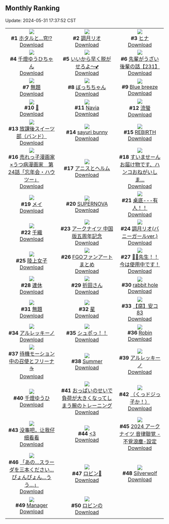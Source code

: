 ## Monthly Ranking
Update: 2024-05-31 17:37:52 CST

|      |      |      |
| :----: | :----: | :----: |
| ![](https://i.pixiv.re/c/240x480/img-master/img/2024/05/03/22/09/33/118396905_p0_master1200.jpg)<br>**#1** [ホタルと...穹!?](https://www.pixiv.net/artworks/118396905)<br>[Download](https://i.pixiv.re/img-original/img/2024/05/03/22/09/33/118396905_p0.jpg) | ![](https://i.pixiv.re/c/240x480/img-master/img/2024/05/03/16/23/19/118388071_p0_master1200.jpg)<br>**#2** [調月リオ](https://www.pixiv.net/artworks/118388071)<br>[Download](https://i.pixiv.re/img-original/img/2024/05/03/16/23/19/118388071_p0.jpg) | ![](https://i.pixiv.re/c/240x480/img-master/img/2024/05/03/00/00/07/118370203_p0_master1200.jpg)<br>**#3** [ヒナ](https://www.pixiv.net/artworks/118370203)<br>[Download](https://i.pixiv.re/img-original/img/2024/05/03/00/00/07/118370203_p0.jpg) |
| ![](https://i.pixiv.re/c/240x480/img-master/img/2024/05/02/00/00/12/118340936_p0_master1200.jpg)<br>**#4** [千燈ゆうひちゃん](https://www.pixiv.net/artworks/118340936)<br>[Download](https://i.pixiv.re/img-original/img/2024/05/02/00/00/12/118340936_p0.jpg) | ![](https://i.pixiv.re/c/240x480/img-master/img/2024/05/03/00/00/26/118370317_p0_master1200.jpg)<br>**#5** [いいから早く脱がせろよ～💕](https://www.pixiv.net/artworks/118370317)<br>[Download](https://i.pixiv.re/img-original/img/2024/05/03/00/00/26/118370317_p0.jpg) | ![](https://i.pixiv.re/c/240x480/img-master/img/2024/05/03/19/16/02/118392452_p0_master1200.jpg)<br>**#6** [先輩がうざい後輩の話【231】](https://www.pixiv.net/artworks/118392452)<br>[Download](https://i.pixiv.re/img-original/img/2024/05/03/19/16/02/118392452_p0.png) |
| ![](https://i.pixiv.re/c/240x480/img-master/img/2024/05/03/16/22/47/118388059_p0_master1200.jpg)<br>**#7** [無題](https://www.pixiv.net/artworks/118388059)<br>[Download](https://i.pixiv.re/img-original/img/2024/05/03/16/22/47/118388059_p0.png) | ![](https://i.pixiv.re/c/240x480/img-master/img/2024/05/01/18/54/23/118330511_p0_master1200.jpg)<br>**#8** [ぼっちちゃん](https://www.pixiv.net/artworks/118330511)<br>[Download](https://i.pixiv.re/img-original/img/2024/05/01/18/54/23/118330511_p0.jpg) | ![](https://i.pixiv.re/c/240x480/img-master/img/2024/05/03/00/03/07/118370585_p0_master1200.jpg)<br>**#9** [Blue breeze](https://www.pixiv.net/artworks/118370585)<br>[Download](https://i.pixiv.re/img-original/img/2024/05/03/00/03/07/118370585_p0.jpg) |
| ![](https://i.pixiv.re/c/240x480/img-master/img/2024/05/02/19/37/11/118361479_p0_master1200.jpg)<br>**#10** [👑](https://www.pixiv.net/artworks/118361479)<br>[Download](https://i.pixiv.re/img-original/img/2024/05/02/19/37/11/118361479_p0.jpg) | ![](https://i.pixiv.re/c/240x480/img-master/img/2024/05/03/01/09/02/118372654_p0_master1200.jpg)<br>**#11** [Navia](https://www.pixiv.net/artworks/118372654)<br>[Download](https://i.pixiv.re/img-original/img/2024/05/03/01/09/02/118372654_p0.jpg) | ![](https://i.pixiv.re/c/240x480/img-master/img/2024/05/01/18/00/14/118329005_p0_master1200.jpg)<br>**#12** [流螢](https://www.pixiv.net/artworks/118329005)<br>[Download](https://i.pixiv.re/img-original/img/2024/05/01/18/00/14/118329005_p0.jpg) |
| ![](https://i.pixiv.re/c/240x480/img-master/img/2024/05/04/11/55/45/118415123_p0_master1200.jpg)<br>**#13** [放課後スイーツ部（バンド）](https://www.pixiv.net/artworks/118415123)<br>[Download](https://i.pixiv.re/img-original/img/2024/05/04/11/55/45/118415123_p0.png) | ![](https://i.pixiv.re/c/240x480/img-master/img/2024/05/02/00/15/37/118341752_p0_master1200.jpg)<br>**#14** [sayuri bunny](https://www.pixiv.net/artworks/118341752)<br>[Download](https://i.pixiv.re/img-original/img/2024/05/02/00/15/37/118341752_p0.jpg) | ![](https://i.pixiv.re/c/240x480/img-master/img/2024/05/04/00/00/22/118402256_p0_master1200.jpg)<br>**#15** [REBIRTH](https://www.pixiv.net/artworks/118402256)<br>[Download](https://i.pixiv.re/img-original/img/2024/05/04/00/00/22/118402256_p0.png) |
| ![](https://i.pixiv.re/c/240x480/img-master/img/2024/05/04/13/35/06/118417307_p0_master1200.jpg)<br>**#16** [売れっ子漫画家×うつ病漫画家　第24話「忘年会・ハウツー」](https://www.pixiv.net/artworks/118417307)<br>[Download](https://i.pixiv.re/img-original/img/2024/05/04/13/35/06/118417307_p0.jpg) | ![](https://i.pixiv.re/c/240x480/img-master/img/2024/05/01/00/00/36/118310278_p0_master1200.jpg)<br>**#17** [アニスとヘルム](https://www.pixiv.net/artworks/118310278)<br>[Download](https://i.pixiv.re/img-original/img/2024/05/01/00/00/36/118310278_p0.jpg) | ![](https://i.pixiv.re/c/240x480/img-master/img/2024/05/03/18/00/12/118390345_p0_master1200.jpg)<br>**#18** [すいませーんお届け物です、ハンコおねがいしま…](https://www.pixiv.net/artworks/118390345)<br>[Download](https://i.pixiv.re/img-original/img/2024/05/03/18/00/12/118390345_p0.jpg) |
| ![](https://i.pixiv.re/c/240x480/img-master/img/2024/05/02/08/00/07/118348953_p0_master1200.jpg)<br>**#19** [メイ](https://www.pixiv.net/artworks/118348953)<br>[Download](https://i.pixiv.re/img-original/img/2024/05/02/08/00/07/118348953_p0.jpg) | ![](https://i.pixiv.re/c/240x480/img-master/img/2024/05/01/00/00/33/118310262_p0_master1200.jpg)<br>**#20** [SUPERNOVA](https://www.pixiv.net/artworks/118310262)<br>[Download](https://i.pixiv.re/img-original/img/2024/05/01/00/00/33/118310262_p0.png) | ![](https://i.pixiv.re/c/240x480/img-master/img/2024/05/05/12/10/51/118448666_p0_master1200.jpg)<br>**#21** [桌底---有人！！](https://www.pixiv.net/artworks/118448666)<br>[Download](https://i.pixiv.re/img-original/img/2024/05/05/12/10/51/118448666_p0.jpg) |
| ![](https://i.pixiv.re/c/240x480/img-master/img/2024/05/02/00/00/14/118340943_p0_master1200.jpg)<br>**#22** [千織](https://www.pixiv.net/artworks/118340943)<br>[Download](https://i.pixiv.re/img-original/img/2024/05/02/00/00/14/118340943_p0.jpg) | ![](https://i.pixiv.re/c/240x480/img-master/img/2024/05/02/16/15/40/118356793_p0_master1200.jpg)<br>**#23** [アークナイツ 中国版五周年記念](https://www.pixiv.net/artworks/118356793)<br>[Download](https://i.pixiv.re/img-original/img/2024/05/02/16/15/40/118356793_p0.jpg) | ![](https://i.pixiv.re/c/240x480/img-master/img/2024/05/04/18/59/47/118424678_p0_master1200.jpg)<br>**#24** [調月リオ(バニーガールver.)](https://www.pixiv.net/artworks/118424678)<br>[Download](https://i.pixiv.re/img-original/img/2024/05/04/18/59/47/118424678_p0.png) |
| ![](https://i.pixiv.re/c/240x480/img-master/img/2024/05/02/18/08/30/118359171_p0_master1200.jpg)<br>**#25** [陸上女子](https://www.pixiv.net/artworks/118359171)<br>[Download](https://i.pixiv.re/img-original/img/2024/05/02/18/08/30/118359171_p0.jpg) | ![](https://i.pixiv.re/c/240x480/img-master/img/2024/05/03/17/00/21/118388876_p0_master1200.jpg)<br>**#26** [FGOファンアートまとめ](https://www.pixiv.net/artworks/118388876)<br>[Download](https://i.pixiv.re/img-original/img/2024/05/03/17/00/21/118388876_p0.jpg) | ![](https://i.pixiv.re/c/240x480/img-master/img/2024/05/05/08/00/08/118443892_p0_master1200.jpg)<br>**#27** [💢💢先生！！今は使用中です！](https://www.pixiv.net/artworks/118443892)<br>[Download](https://i.pixiv.re/img-original/img/2024/05/05/08/00/08/118443892_p0.jpg) |
| ![](https://i.pixiv.re/c/240x480/img-master/img/2024/05/03/07/30/01/118377945_p0_master1200.jpg)<br>**#28** [連休](https://www.pixiv.net/artworks/118377945)<br>[Download](https://i.pixiv.re/img-original/img/2024/05/03/07/30/01/118377945_p0.jpg) | ![](https://i.pixiv.re/c/240x480/img-master/img/2024/05/03/00/00/17/118370255_p0_master1200.jpg)<br>**#29** [折田さん](https://www.pixiv.net/artworks/118370255)<br>[Download](https://i.pixiv.re/img-original/img/2024/05/03/00/00/17/118370255_p0.jpg) | ![](https://i.pixiv.re/c/240x480/img-master/img/2024/05/03/16/14/29/118385071_p0_master1200.jpg)<br>**#30** [rabbit hole](https://www.pixiv.net/artworks/118385071)<br>[Download](https://i.pixiv.re/img-original/img/2024/05/03/16/14/29/118385071_p0.jpg) |
| ![](https://i.pixiv.re/c/240x480/img-master/img/2024/05/02/21/15/58/118364574_p0_master1200.jpg)<br>**#31** [無題](https://www.pixiv.net/artworks/118364574)<br>[Download](https://i.pixiv.re/img-original/img/2024/05/02/21/15/58/118364574_p0.jpg) | ![](https://i.pixiv.re/c/240x480/img-master/img/2024/05/02/16/51/26/118357439_p0_master1200.jpg)<br>**#32** [星](https://www.pixiv.net/artworks/118357439)<br>[Download](https://i.pixiv.re/img-original/img/2024/05/02/16/51/26/118357439_p0.png) | ![](https://i.pixiv.re/c/240x480/img-master/img/2024/05/03/19/28/51/118392762_p0_master1200.jpg)<br>**#33** [【腐】安コ83](https://www.pixiv.net/artworks/118392762)<br>[Download](https://i.pixiv.re/img-original/img/2024/05/03/19/28/51/118392762_p0.jpg) |
| ![](https://i.pixiv.re/c/240x480/img-master/img/2024/05/04/00/00/28/118402302_p0_master1200.jpg)<br>**#34** [アルレッキーノ](https://www.pixiv.net/artworks/118402302)<br>[Download](https://i.pixiv.re/img-original/img/2024/05/04/00/00/28/118402302_p0.png) | ![](https://i.pixiv.re/c/240x480/img-master/img/2024/05/03/02/17/10/118374201_p0_master1200.jpg)<br>**#35** [シュポっ！！](https://www.pixiv.net/artworks/118374201)<br>[Download](https://i.pixiv.re/img-original/img/2024/05/03/02/17/10/118374201_p0.jpg) | ![](https://i.pixiv.re/c/240x480/img-master/img/2024/05/04/16/52/00/118421375_p0_master1200.jpg)<br>**#36** [Robin](https://www.pixiv.net/artworks/118421375)<br>[Download](https://i.pixiv.re/img-original/img/2024/05/04/16/52/00/118421375_p0.png) |
| ![](https://i.pixiv.re/c/240x480/img-master/img/2024/05/03/01/05/51/118372569_p0_master1200.jpg)<br>**#37** [待機モーション中の召使とフリーナ☕️](https://www.pixiv.net/artworks/118372569)<br>[Download](https://i.pixiv.re/img-original/img/2024/05/03/01/05/51/118372569_p0.jpg) | ![](https://i.pixiv.re/c/240x480/img-master/img/2024/05/05/03/47/15/118438434_p0_master1200.jpg)<br>**#38** [Summer](https://www.pixiv.net/artworks/118438434)<br>[Download](https://i.pixiv.re/img-original/img/2024/05/05/03/47/15/118438434_p0.png) | ![](https://i.pixiv.re/c/240x480/img-master/img/2024/05/03/19/30/01/118392797_p0_master1200.jpg)<br>**#39** [アルレッキーノ](https://www.pixiv.net/artworks/118392797)<br>[Download](https://i.pixiv.re/img-original/img/2024/05/03/19/30/01/118392797_p0.jpg) |
| ![](https://i.pixiv.re/c/240x480/img-master/img/2024/05/03/11/57/33/118382447_p0_master1200.jpg)<br>**#40** [千燈ゆうひ](https://www.pixiv.net/artworks/118382447)<br>[Download](https://i.pixiv.re/img-original/img/2024/05/03/11/57/33/118382447_p0.png) | ![](https://i.pixiv.re/c/240x480/img-master/img/2024/05/04/19/15/17/118425206_p0_master1200.jpg)<br>**#41** [おっぱいのせいで負荷が大きくなってしまう腕のトレーニング](https://www.pixiv.net/artworks/118425206)<br>[Download](https://i.pixiv.re/img-original/img/2024/05/04/19/15/17/118425206_p0.jpg) | ![](https://i.pixiv.re/c/240x480/img-master/img/2024/05/03/00/00/13/118370237_p0_master1200.jpg)<br>**#42** [（くっドジっ子か！）](https://www.pixiv.net/artworks/118370237)<br>[Download](https://i.pixiv.re/img-original/img/2024/05/03/00/00/13/118370237_p0.jpg) |
| ![](https://i.pixiv.re/c/240x480/img-master/img/2024/05/03/01/49/17/118373585_p0_master1200.jpg)<br>**#43** [没事吧，让我仔细看看](https://www.pixiv.net/artworks/118373585)<br>[Download](https://i.pixiv.re/img-original/img/2024/05/03/01/49/17/118373585_p0.jpg) | ![](https://i.pixiv.re/c/240x480/img-master/img/2024/05/03/23/43/54/118401580_p0_master1200.jpg)<br>**#44** [<3](https://www.pixiv.net/artworks/118401580)<br>[Download](https://i.pixiv.re/img-original/img/2024/05/03/23/43/54/118401580_p0.png) | ![](https://i.pixiv.re/c/240x480/img-master/img/2024/05/03/16/10/48/118387838_p0_master1200.jpg)<br>**#45** [2024 アークナイツ 音律聯覚 -不覓浪塵-設定](https://www.pixiv.net/artworks/118387838)<br>[Download](https://i.pixiv.re/img-original/img/2024/05/03/16/10/48/118387838_p0.jpg) |
| ![](https://i.pixiv.re/c/240x480/img-master/img/2024/05/01/00/30/02/118311756_p0_master1200.jpg)<br>**#46** [「あの…スラーダを三本ください…ぴょんぴょん…うう…」](https://www.pixiv.net/artworks/118311756)<br>[Download](https://i.pixiv.re/img-original/img/2024/05/01/00/30/02/118311756_p0.png) | ![](https://i.pixiv.re/c/240x480/img-master/img/2024/05/03/00/07/50/118370797_p0_master1200.jpg)<br>**#47** [ロビン🐰](https://www.pixiv.net/artworks/118370797)<br>[Download](https://i.pixiv.re/img-original/img/2024/05/03/00/07/50/118370797_p0.jpg) | ![](https://i.pixiv.re/c/240x480/img-master/img/2024/05/02/19/35/44/118361431_p0_master1200.jpg)<br>**#48** [Silverwolf](https://www.pixiv.net/artworks/118361431)<br>[Download](https://i.pixiv.re/img-original/img/2024/05/02/19/35/44/118361431_p0.jpg) |
| ![](https://i.pixiv.re/c/240x480/img-master/img/2024/05/02/21/22/45/118364779_p0_master1200.jpg)<br>**#49** [Manager](https://www.pixiv.net/artworks/118364779)<br>[Download](https://i.pixiv.re/img-original/img/2024/05/02/21/22/45/118364779_p0.png) | ![](https://i.pixiv.re/c/240x480/img-master/img/2024/05/03/00/34/44/118371756_p0_master1200.jpg)<br>**#50** [ロビンの](https://www.pixiv.net/artworks/118371756)<br>[Download](https://i.pixiv.re/img-original/img/2024/05/03/00/34/44/118371756_p0.jpg) |
|      |
